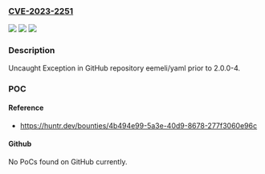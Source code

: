 ### [CVE-2023-2251](https://cve.mitre.org/cgi-bin/cvename.cgi?name=CVE-2023-2251)
![](https://img.shields.io/static/v1?label=Product&message=eemeli%2Fyaml&color=blue)
![](https://img.shields.io/static/v1?label=Version&message=%3C%202.0.0-4%20&color=brighgreen)
![](https://img.shields.io/static/v1?label=Vulnerability&message=CWE-248%20Uncaught%20Exception&color=brighgreen)

### Description

Uncaught Exception in GitHub repository eemeli/yaml prior to 2.0.0-4.

### POC

#### Reference
- https://huntr.dev/bounties/4b494e99-5a3e-40d9-8678-277f3060e96c

#### Github
No PoCs found on GitHub currently.

